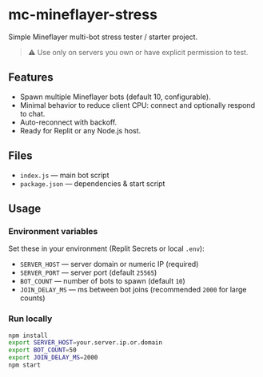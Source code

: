 # mc-mineflayer-stress

Simple Mineflayer multi-bot stress tester / starter project.

> ⚠️ Use only on servers you own or have explicit permission to test.

## Features
- Spawn multiple Mineflayer bots (default 10, configurable).
- Minimal behavior to reduce client CPU: connect and optionally respond to chat.
- Auto-reconnect with backoff.
- Ready for Replit or any Node.js host.

## Files
- `index.js` — main bot script
- `package.json` — dependencies & start script

## Usage

### Environment variables
Set these in your environment (Replit Secrets or local `.env`):
- `SERVER_HOST` — server domain or numeric IP (required)
- `SERVER_PORT` — server port (default `25565`)
- `BOT_COUNT` — number of bots to spawn (default `10`)
- `JOIN_DELAY_MS` — ms between bot joins (recommended `2000` for large counts)

### Run locally
```bash
npm install
export SERVER_HOST=your.server.ip.or.domain
export BOT_COUNT=50
export JOIN_DELAY_MS=2000
npm start
